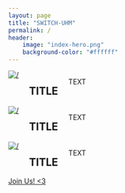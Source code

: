 ```yaml
---
layout: page
title: "SWITCH-UHM"
permalink: /
header:
    image: "index-hero.png"
    background-color: "#ffffff"
---
```



<div class="row t60">
  <div class="medium-4 columns frontpage-widget">
		<a href="GOTO HERE"><img src="IMAGE" alt=/></a>
    <h2 class="font-size-h3 t10">TITLE</h2>
    <p>TEXT</p>
    <p><a class="button tiny radius" href="GOTO HERE"></a></p>
  </div>

  <div class="medium-4 columns frontpage-widget">
    <a href="GOTO HERE"><img src="IMAGE" alt=/></a>
    <h2 class="font-size-h3 t10">TITLE</h2>
    <p>TEXT</p>
    <p><a class="button tiny radius" href="GOTO HERE"></a></p>
  </div>

  <div class="medium-4 columns frontpage-widget">
    <a href="GOTO HERE"><img src="IMAGE" alt=/></a>
    <h2 class="font-size-h3 t10">TITLE</h2>
    <p>TEXT</p>
    <p><a class="button tiny radius" href="GOTO HERE"></a></p>
  </div>
</div>

<div class="row">
  <div class="small-centered columns">
    <a href="https://switch-uhm.github.io/join/" class="primary button">Join Us! <3</a>
  </div>
</div>